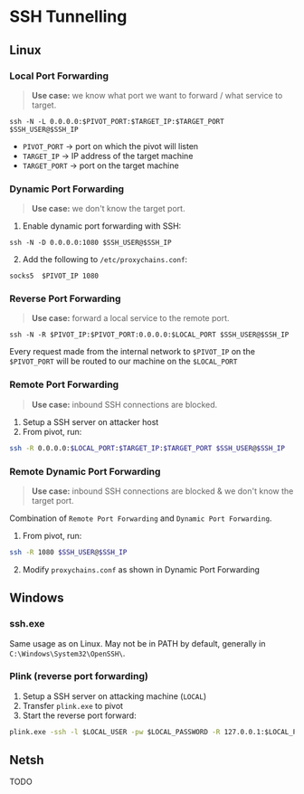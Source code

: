 # SSH Tunnelling

## Linux
### Local Port Forwarding
> **Use case:** we know what port we want to forward / what service to target.

```shell
ssh -N -L 0.0.0.0:$PIVOT_PORT:$TARGET_IP:$TARGET_PORT $SSH_USER@$SSH_IP
```

- `PIVOT_PORT` -> port on which the pivot will listen
- `TARGET_IP` -> IP address of the target machine
- `TARGET_PORT` -> port on the target machine

### Dynamic Port Forwarding
> **Use case:** we don't know the target port.

1. Enable dynamic port forwarding with SSH:
```shell
ssh -N -D 0.0.0.0:1080 $SSH_USER@$SSH_IP
```

2. Add the following to `/etc/proxychains.conf`:
```plain
socks5 	$PIVOT_IP 1080
```

### Reverse Port Forwarding
> **Use case:** forward a local service to the remote port.

```shell
ssh -N -R $PIVOT_IP:$PIVOT_PORT:0.0.0.0:$LOCAL_PORT $SSH_USER@$SSH_IP
```

Every request made from the internal network to `$PIVOT_IP` on the `$PIVOT_PORT` will be routed to our machine on the `$LOCAL_PORT`

### Remote Port Forwarding
> **Use case:** inbound SSH connections are blocked.

1. Setup a SSH server on attacker host
2. From pivot, run:
```bash
ssh -R 0.0.0.0:$LOCAL_PORT:$TARGET_IP:$TARGET_PORT $SSH_USER@$SSH_IP
```

### Remote Dynamic Port Forwarding
> **Use case:** inbound SSH connections are blocked & we don't know the target port.

Combination of `Remote Port Forwarding` and `Dynamic Port Forwarding`.

1. From pivot, run:
```bash
ssh -R 1080 $SSH_USER@$SSH_IP
```

2. Modify `proxychains.conf` as shown in Dynamic Port Forwarding

## Windows

### ssh.exe

Same usage as on Linux.
May not be in PATH by default, generally in `C:\Windows\System32\OpenSSH\`.

### Plink (reverse port forwarding)

1. Setup a SSH server on attacking machine (`LOCAL`)
2. Transfer `plink.exe` to pivot
3. Start the reverse port forward:
```cmd
plink.exe -ssh -l $LOCAL_USER -pw $LOCAL_PASSWORD -R 127.0.0.1:$LOCAL_PORT:$TARGET_IP:$TARGET_PORT $LOCAL_IP
```

## Netsh
TODO
